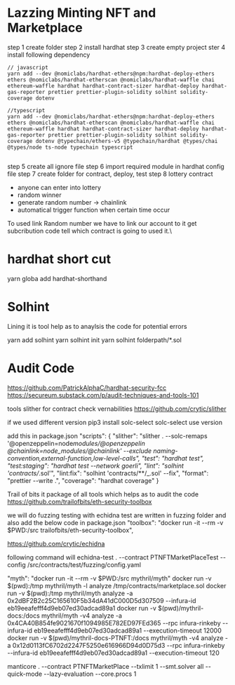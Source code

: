 # Lazzing Minting NFT and Marketplace

step 1 create folder
step 2 install hardhat
step 3 create empty project
ster 4 install following dependency

```
// javascript
yarn add --dev @nomiclabs/hardhat-ethers@npm:hardhat-deploy-ethers ethers @nomiclabs/hardhat-etherscan @nomiclabs/hardhat-waffle chai ethereum-waffle hardhat hardhat-contract-sizer hardhat-deploy hardhat-gas-reporter prettier prettier-plugin-solidity solhint solidity-coverage dotenv

```

```
//typescript
yarn add --dev @nomiclabs/hardhat-ethers@npm:hardhat-deploy-ethers ethers @nomiclabs/hardhat-etherscan @nomiclabs/hardhat-waffle chai ethereum-waffle hardhat hardhat-contract-sizer hardhat-deploy hardhat-gas-reporter prettier prettier-plugin-solidity solhint solidity-coverage dotenv @typechain/ethers-v5 @typechain/hardhat @types/chai @types/node ts-node typechain typescript


```

step 5 create all ignore file
step 6 import required module in hardhat config file
step 7 create folder for contract, deploy, test
step 8 lottery contract

-   anyone can enter into lottery
-   random winner
-   generate random number -> chainlink
-   automatical trigger function when certain time occur

To used link Random number we have to link our account to it get subcribution code
tell which contract is going to used it.\

# hardhat short cut

yarn globa add hardhat-shorthand

# Solhint

Lining
it is tool help as to anaylsis the code for potential errors

yarn add solhint
yarn solhint init
yarn solhint folderpath/\*.sol

# Audit Code

https://github.com/PatrickAlphaC/hardhat-security-fcc
https://secureum.substack.com/p/audit-techniques-and-tools-101

tools
slither for contract check vernabilities
https://github.com/crytic/slither

if we used different version
pip3 install solc-select
solc-select use version

add this in package.json
"scripts": {
"slither": "slither . --solc-remaps '@openzeppelin=node*modules/@openzeppelin @chainlink=node_modules/@chainlink' --exclude naming-convention,external-function,low-level-calls",
"test": "hardhat test",
"test:staging": "hardhat test --network goerli",
"lint": "solhint 'contracts/*.sol'",
"lint:fix": "solhint 'contracts/\*\*/\_.sol' --fix",
"format": "prettier --write .",
"coverage": "hardhat coverage"
}

Trail of bits
it package of all tools which helps as to audit the code
https://github.com/trailofbits/eth-security-toolbox

we will do fuzzing testing with echidna
test are written in fuzzing folder and also add the below code in package.json
"toolbox": "docker run -it --rm -v $PWD:/src trailofbits/eth-security-toolbox",

https://github.com/crytic/echidna

following command will
echidna-test . --contract PTNFTMarketPlaceTest --config /src/contracts/test/fuzzing/config.yaml

"myth": "docker run -it --rm -v $PWD:/src mythril/myth"
docker run -v $(pwd):/tmp mythril/myth -l analyze /tmp/contracts/marketplace.sol
docker run -v $(pwd):/tmp mythril/myth analyze -a 0x2dBF2B2c25C165610F5b34dA41dC000D5d307509 --infura-id eb19eeafefff4d9eb07ed30adcad89a1
docker run -v $(pwd)/mythril-docs:/docs mythril/myth -v4 analyze -a 0x4CA40B854fe9021670f1094985E782ED97FEd365 --rpc infura-rinkeby --infura-id eb19eeafefff4d9eb07ed30adcad89a1 --execution-timeout 12000
docker run -v $(pwd)/mythril-docs-PTNFT:/docs mythril/myth -v4 analyze -a 0x12d0113fC6702d2247F5250e616966D94d0D75d3 --rpc infura-rinkeby --infura-id eb19eeafefff4d9eb07ed30adcad89a1 --execution-timeout 120

<!-- PTNFTMarketPlace 0x4CA40B854fe9021670f1094985E782ED97FEd365 -->
<!-- PTNFT 0x12d0113fC6702d2247F5250e616966D94d0D75d3 -->

manticore . --contract PTNFTMarketPlace --txlimit 1 --smt.solver all --quick-mode --lazy-evaluation --core.procs 1
